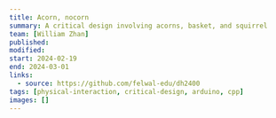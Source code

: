 ```yaml
---
title: Acorn, nocorn
summary: A critical design involving acorns, basket, and squirrel
team: [William Zhan]
published:
modified:
start: 2024-02-19
end: 2024-03-01
links:
  - source: https://github.com/felwal-edu/dh2400
tags: [physical-interaction, critical-design, arduino, cpp]
images: []
---
```

